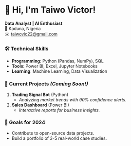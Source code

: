 # 👋 Hi, I'm Taiwo Victor!  

**Data Analyst | AI Enthusiast**  
📍 Kaduna, Nigeria  
✉️ taiwovic22@gmail.com  

### 🛠️ Technical Skills  
- **Programming**: Python (Pandas, NumPy), SQL  
- **Tools**: Power BI, Excel, Jupyter Notebooks  
- **Learning**: Machine Learning, Data Visualization  

### 🚀 Current Projects *(Coming Soon!)*  
1. **Trading Signal Bot** (Python)  
   - *Analyzing market trends with 90% confidence alerts.*  
2. **Sales Dashboard** (Power BI)  
   - *Interactive reports for business insights.*  

### 🌱 Goals for 2024  
- Contribute to open-source data projects.  
- Build a portfolio of 3-5 real-world case studies.  
  
